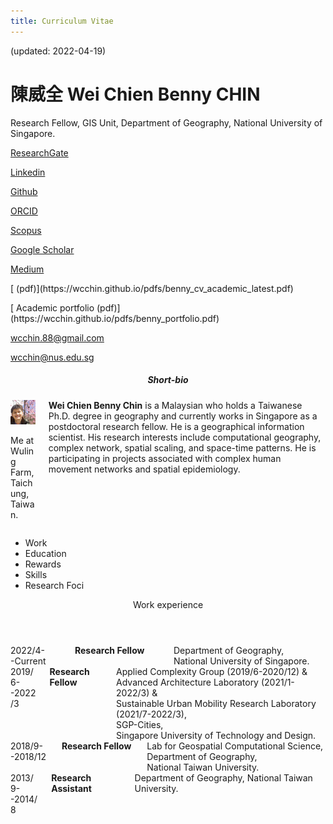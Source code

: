 ```yaml
---
title: Curriculum Vitae
---
```


<p class="has-text-right">(updated: 2022-04-19)</p>

# 陳威全  Wei Chien Benny CHIN
Research Fellow, GIS Unit, Department of Geography, National University of Singapore. 
<!--<h5 class="subtitle is-5" align="center">My profile pages</h5>-->
<div class="level">
	<p class="level-item has-text-centered"><a href="https://www.researchgate.net/profile/Benny_Chin" target="_blank"><i class="ai ai-researchgate"></i> ResearchGate </a></p>
	<p class="level-item has-text-centered"><a href="https://www.linkedin.com/in/wcchin/" target="_blank"><span class="typcn typcn-social-linkedin"></span> Linkedin </a></p>
	<p class="level-item has-text-centered"><a href="https://github.com/wcchin/" target="_blank"><i class="fab fa-github-alt"></i> Github </a></p>
	<p class="level-item has-text-centered"><a href="https://orcid.org/0000-0001-7215-3303" target="_blank"><i class="ai ai-orcid"></i> ORCID </a></p>
	<p class="level-item has-text-centered"><a href="https://www.scopus.com/authid/detail.uri?authorId=56596201400" target="_blank"><i class="ai ai-scopus"></i> Scopus </a></p>
	<p class="level-item has-text-centered"><a href="https://scholar.google.com/citations?hl=zh-TW&user=P2IJvyQAAAAJ" target="_blank"><i class="ai ai-google-scholar"></i> Google Scholar </a></p>
    <p class="level-item has-text-centered"><a href="https://papers.ssrn.com/sol3/cf_dev/AbsByAuth.cfm?per_id=4909051" target="_blank"><i class="ai ai-ssrn ai-2x"></i> </a></p>
	<p class="level-item has-text-centered"><a href="https://medium.com/@wcchin.88" target="_blank"><i class="fab fa-medium-m"></i> Medium </a></p>
	<!--<p class="level-item has-text-centered"><span id="badgeCont357"></span></p>-->
</div>
<!--<h5 class="subtitle is-5" align="center">CV and portfolio in PDF</h5>-->
<div class="level">
	<p class="level-item has-text-centered">[<i class="ai ai-cv"></i> (pdf)](https://wcchin.github.io/pdfs/benny_cv_academic_latest.pdf)</p>
	<p class="level-item has-text-centered">[<span class="typcn typcn-clipboard"></span> Academic portfolio (pdf)](https://wcchin.github.io/pdfs/benny_portfolio.pdf)</p>
	<!--<p class="level-item has-text-centered"><a href="https://wcchin.github.io/" target="_blank">https://wcchin.github.io/</a></p>-->
	<p class="level-item has-text-centered"><a href="mailto:wcchin.88@gmail.com"><i class="fas fa-envelope"></i> wcchin.88@gmail.com</a></p>
	<p class="level-item has-text-centered"><a href="mailto:wcchin@nus.edu.sg"><i class="fas fa-envelope"></i> wcchin@nus.edu.sg</a></p>
</div>

<h5 class="subtitle is-5" align="center">Short-bio</h5>
<div class="columns">
  <div class="column is-3">
    <img width="150" src="resources/images/benny.jpg" alt="me at Wuling Farm, Taichung, Taiwan.">  
    <p align="left">Me at Wuling Farm, Taichung, Taiwan.</p>
  </div>
  <div class="column is-9">
    <strong>Wei Chien Benny Chin</strong> is a Malaysian who holds a Taiwanese Ph.D. degree in geography and currently works in Singapore as a postdoctoral research fellow. He is a geographical information scientist. His research interests include computational geography, complex network, spatial scaling, and space-time patterns. He is participating in projects associated with complex human movement networks and spatial epidemiology.
  </div>
</div>



<div class="tabs is-boxed is-fullwidth is-size-5">
  <ul>
    <li class="tablink is-active"><a onclick="openTab(event, 'Work')"><span class="typcn typcn-briefcase"></i></span>Work</a></li>
    <li class="tablink"><a onclick="openTab(event, 'Education')"><span class="typcn typcn-mortar-board"></span>Education</a></li>
    <li class="tablink"><a onclick="openTab(event, 'Rewards')"><span class="typcn typcn-wine"></span>Rewards</a></li>
    <li class="tablink"><a onclick="openTab(event, 'Skills')"><span class="typcn typcn-puzzle"></span>Skills</a></li>
    <li class="tablink"><a onclick="openTab(event, 'Foci')"><span class="typcn typcn-lightbulb"></span>Research Foci</a></li>
  </ul>
</div>


<div class="block">

<!-- Tab content -->
<div id="Work" class="box tabcontent active" style="display:block">
  <div class="card">
		<header class="card-header">
			<p class="card-header-title is-size-3">Work experience</p>
		</header>
		<div class="card-content">
      <div class="columns">
        <div class="column is-one-fifth">2022/4-<br>-Current</div>
        <div class="column is-one-fifth"><strong>Research Fellow</strong></div>
        <div class="column">Department of Geography, <br>National University of Singapore.</div>
      </div>
      <div class="columns">
        <div class="column is-one-fifth">2019/6-<br>-2022/3</div>
        <div class="column is-one-fifth"><strong>Research Fellow</strong></div>
        <div class="column">Applied Complexity Group (2019/6-2020/12) & <br>Advanced Architecture Laboratory (2021/1-2022/3) & <br>Sustainable Urban Mobility Research Laboratory (2021/7-2022/3), <br>SGP-Cities, <br>Singapore University of Technology and Design.</div>
      </div>
      <div class="columns">
        <div class="column is-one-fifth">2018/9-<br>-2018/12</div>
        <div class="column is-one-fifth"><strong>Research Fellow</strong></div>
        <div class="column">Lab for Geospatial Computational Science, <br>Department of Geography, <br>National Taiwan University.</div>
      </div>
      <div class="columns">
        <div class="column is-one-fifth">2013/9-<br>-2014/8</div>
        <div class="column is-one-fifth"><strong>Research Assistant</strong></div>
        <div class="column">Department of Geography, National Taiwan University.</div>
      </div>
    </div>
	</div>
</div>


<div id="Education" class="box tabcontent" style="display:none">
  <div class="card">
		<header class="card-header">
			<p class="card-header-title is-size-3">Education</p>
		</header>
		<div class="card-content">
			<div class="level"><p class="level-item has-text-centered"><strong>2014--2018</strong></p><p class="level-item has-text-centered"><strong>Ph.D.</strong></p></div>
			<div class="content">
				Department of Geography, National Taiwan University.
				<strong>Title</strong>: The scaling properties of point clustering phenomena. 
        <strong>Topic</strong>: Spatial scaling, spatial analysis, point distribution.
				<strong>Advisor</strong>: Prof. Tzai-Hung Wen
			</div>
			<hr>
		</div>
		<div class="card-content">
			<div class="level"><p class="level-item has-text-centered"><strong>2011--2013</strong></p><p class="level-item has-text-centered"><strong>M.Sc.</strong></p></div>
			<div class="content">
				Department of Geography, National Taiwan University.
				<strong>Title</strong>: Geographically Modified PageRank Algorithm: Measuring the importance of nodes in a geospatial network. 
        <strong>Topic</strong>: Spatial network analysis, spatial analysis, transport analysis.
				<strong>Advisor</strong>: Prof. Tzai-Hung Wen
			</div>
			<hr>
		</div>
		<div class="card-content">
			<div class="level"><p class="level-item has-text-centered"><strong>2007--2011</strong></p><p class="level-item has-text-centered"><strong>B.Sc.</strong></p></div>
			<div class="content">
				Department of Geography, National Taiwan University.
				<strong>Title</strong>: The Spatial Relationship between Urbanization factors, Environmental quality and Health quality. 
        <strong>Topic</strong>: Spatial epidemiology, spatial analysis, health geography.
				<strong>Advisor</strong>: Prof. Mei-Hui Li
			</div>
		</div>
	</div>
</div>



<div id="Rewards" class="box tabcontent" style="display:none">
	<div class="card">
		<header class="card-header">
			<p class="card-header-title is-size-3">Rewards & Scholarships</p>
		</header>
    
		<div class="card-content">
      <div class="columns">
        <div class="column is-2">2018</div>
        <div class="column is-4"><strong>Dean’s Award (Ph.D. Outstanding Dissertation)</strong></div>
        <div class="column">College of Science, National Taiwan University, Taiwan. <br> <strong>Project</strong>: The scaling properties of point clustering phenomena. </div>
      </div>
      <div class="columns">
        <div class="column is-2">2017</div>
        <div class="column is-4"><strong>Young Scientist Award</strong></div>
        <div class="column">Tsukuba Global Science Week, University of Tsukuba, Japan. <br> <strong>Project</strong>: Lifestyle of a city: An urban life footprint analysis using Twitter data in Tokyo. </div>
      </div>
      <div class="columns">
        <div class="column is-2">2017</div>
        <div class="column is-4"><strong>Excellent Student Poster Award</strong></div>
        <div class="column">Annual Meeting of the Taiwan Society for Risk Analysis, Taiwan. <br> <strong>Project</strong>: Applying space-time information to explore disease processes: The dynamic patterns of Dengue Fever in Kaohsiung City, 1998-2015. </div>
      </div>
      <div class="columns">
        <div class="column is-2">2012, 2015, 2016, 2017</div>
        <div class="column is-4"><strong>Outstanding Overseas Chinese Graduate Student Scholarship</strong></div>
        <div class="column">Ministry of Education, Taiwan.</div>
      </div>
      <div class="columns">
        <div class="column is-2">2010</div>
        <div class="column is-4"><strong>College Student Research Scholarship</strong></div>
        <div class="column">National Science Council (currently Ministry of Science and Technology), Taiwan. <br> <strong>Project</strong>: The spatial relationship between urbanization factors, environmental quality and health quality.</div>
      </div>
    </div>
	</div>
</div>



<div id="Skills" class="box tabcontent" style="display:none">
	<div class="card">
		<header class="card-header">
			<p class="card-header-title is-size-3">Skills</p>
		</header>
		<div class="card-content">
			<div class="level">
				<p class="level-item has-text-centered is-size-5"><strong>Programming</strong></p>
			</div>
			<div class="content">
				- <strong>Python</strong>: data analysis and visualization, data collection from open data, web-application.
				- <strong>Processing</strong>: animated geographical visualization.
				- <strong>R</strong>: data analysis.
				- <strong>Netlogo</strong>: Agent-based Simulation.
				- <strong>Javascript/HTML</strong>: web-based visualization.
			</div>
			<hr>
			<div class="level">
				<p class="level-item has-text-centered is-size-5"><strong>GIS and Cartography</strong></p>
			</div>
			<div class="content">
				- <strong>ArcGIS</strong>: static maps producing and analysis.
				- <strong>QGIS</strong>: static maps producing and analysis.
				- <strong>Leaflet/Mapbox</strong>: interactive map for static web page with customized map tile.
				- <strong>Carto</strong>: Cloud-based interactive map for quick production.
				- <strong>Inkscape/Illustrator</strong>: Static map refining.
			</div>
			<hr>
			<div class="level">
				<p class="level-item has-text-centered is-size-5"><strong>Database</strong></p>
			</div>
			<div class="content">
				- <strong>PostgreSQL/PostGIS</strong>: database maintaining and using.
				- <strong>SQLite</strong>: for regular size data manipulation and storage.
			</div>
			<hr>
			<div class="level">
				<p class="level-item has-text-centered is-size-5"><strong>Operating System</strong></p>
			</div>
			<div class="content">
				- <strong>Linux (Ubuntu/Debian)</strong>: for daily works and server operation.
				- <strong>Windows 10</strong>: for windows only works.
				- <strong>Windows Server 2008/12</strong>: managing lab's server.
			</div>
			<hr>
			<div class="level">
				<p class="level-item has-text-centered is-size-5"><strong>Language</strong></p>
			</div>
			<div class="content">
				- <strong>Chinese</strong>
				- <strong>English</strong>
				- <strong>Malay</strong>
			</div>
		</div>
	</div>
</div>

<div id="Foci" class="box tabcontent" style="display:none">
	<div class="card">
		<header class="card-header">
			<p class="card-header-title is-size-3">Research Foci</p>
		</header>
		<div class="card-content">
			<div class="content">
				- Geocomputation
				- Complex network analysis
				- Spatial & temporal analysis
				- Vertical displacement
				- Geographical data visualisation
			</div>
		</div>
	</div>
</div>

</div><!-- block -->





